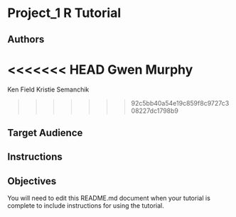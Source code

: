 # Project_1 R Tutorial

## Authors

<<<<<<< HEAD
Gwen Murphy
=======
Ken Field
Kristie Semanchik

>>>>>>> 92c5bb40a54e19c859f8c9727c308227dc1798b9

## Target Audience



## Instructions



## Objectives



You will need to edit this README.md document when your tutorial is complete to include instructions for using the tutorial.